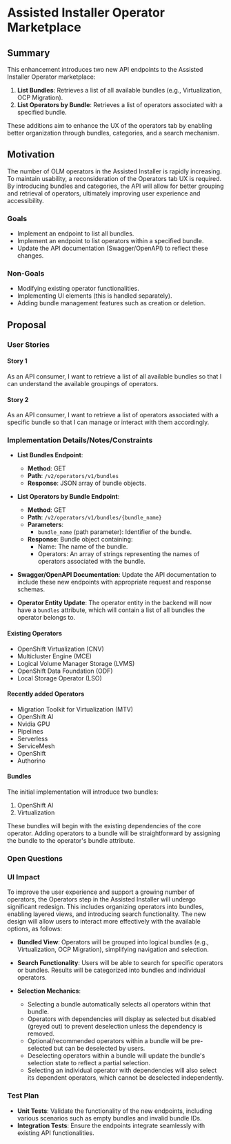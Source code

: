 # Assisted Installer Operator Marketplace

## Summary

This enhancement introduces two new API endpoints to the Assisted Installer Operator marketplace:

1. **List Bundles**: Retrieves a list of all available bundles (e.g., Virtualization, OCP Migration).
2. **List Operators by Bundle**: Retrieves a list of operators associated with a specified bundle.

These additions aim to enhance the UX of the operators tab by enabling better organization through bundles, categories, and a search mechanism.

## Motivation

The number of OLM operators in the Assisted Installer is rapidly increasing. To maintain usability, a reconsideration of the Operators tab UX is required. By introducing bundles and categories, the API will allow for better grouping and retrieval of operators, ultimately improving user experience and accessibility.

### Goals

- Implement an endpoint to list all bundles.
- Implement an endpoint to list operators within a specified bundle.
- Update the API documentation (Swagger/OpenAPI) to reflect these changes.

### Non-Goals

- Modifying existing operator functionalities.
- Implementing UI elements (this is handled separately).
- Adding bundle management features such as creation or deletion.

## Proposal

### User Stories

#### Story 1

As an API consumer, I want to retrieve a list of all available bundles so that I can understand the available groupings of operators.

#### Story 2

As an API consumer, I want to retrieve a list of operators associated with a specific bundle so that I can manage or interact with them accordingly.

### Implementation Details/Notes/Constraints

- **List Bundles Endpoint**:

  - **Method**: GET
  - **Path**: `/v2/operators/v1/bundles`
  - **Response**: JSON array of bundle objects.

- **List Operators by Bundle Endpoint**:

  - **Method**: GET
  - **Path**: `/v2/operators/v1/bundles/{bundle_name}`
  - **Parameters**:
    - `bundle_name` (path parameter): Identifier of the bundle.
  - **Response**: Bundle object  containing:
    - Name: The name of the bundle.
    - Operators: An array of strings representing the names of operators associated with the bundle.

- **Swagger/OpenAPI Documentation**: Update the API documentation to include these new endpoints with appropriate request and response schemas.

- **Operator Entity Update**: The operator entity in the backend will now have a `bundles` attribute, which will contain a list of all bundles the operator belongs to.

#### Existing Operators

- OpenShift Virtualization (CNV)
- Multicluster Engine (MCE)
- Logical Volume Manager Storage (LVMS)
- OpenShift Data Foundation (ODF)
- Local Storage Operator (LSO)

#### Recently added Operators

- Migration Toolkit for Virtualization (MTV)
- OpenShift AI
- Nvidia GPU
- Pipelines
- Serverless
- ServiceMesh
- OpenShift
- Authorino

#### Bundles

The initial implementation will introduce two bundles:

1. OpenShift AI
2. Virtualization

These bundles will begin with the existing dependencies of the core operator. Adding operators to a bundle will be straightforward by assigning the bundle to the operator's bundle attribute.

### Open Questions

### UI Impact

To improve the user experience and support a growing number of operators, the Operators step in the Assisted Installer will undergo significant redesign. This includes organizing operators into bundles, enabling layered views, and introducing search functionality. The new design will allow users to interact more effectively with the available options, as follows:

- **Bundled View**: Operators will be grouped into logical bundles (e.g., Virtualization, OCP Migration), simplifying navigation and selection.

- **Search Functionality**: Users will be able to search for specific operators or bundles. Results will be categorized into bundles and individual operators.

- **Selection Mechanics**:

  - Selecting a bundle automatically selects all operators within that bundle.
  - Operators with dependencies will display as selected but disabled (greyed out) to prevent deselection unless the dependency is removed.
  - Optional/recommended operators within a bundle will be pre-selected but can be deselected by users.
  - Deselecting operators within a bundle will update the bundle's selection state to reflect a partial selection.
  - Selecting an individual operator with dependencies will also select its dependent operators, which cannot be deselected independently.


### Test Plan

- **Unit Tests**: Validate the functionality of the new endpoints, including various scenarios such as empty bundles and invalid bundle IDs.
- **Integration Tests**: Ensure the endpoints integrate seamlessly with existing API functionalities.
